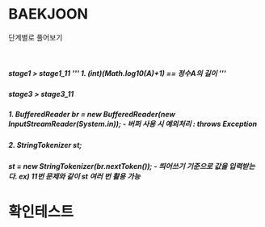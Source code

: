 # BAEKJOON
<p>
  단계별로 풀어보기
</p>

<br>


  <h5> stage1 > stage1_11 
  '''
    1. (int)(Math.log10(A)+1) == 정수A의 길이
'''

    
 <p>
  <h5> stage3 > stage3_11
  <h5> 1. BufferedReader br = new BufferedReader(new InputStreamReader(System.in));
    - 버퍼 사용 시 예외처리 : throws Exception
  <h5> 2. StringTokenizer st; 
  <h5>    st = new StringTokenizer(br.nextToken()); 
    - 띄어쓰기 기준으로 값을 입력받는다. ex) 11번 문제와 같이 st 여러 번 활용 가능
</p>

    
   # 확인테스트
